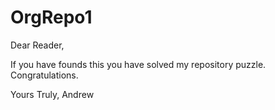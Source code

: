 # OrgRepo1



Dear Reader,

If you have founds this you have solved my repository puzzle. Congratulations.

Yours Truly,
Andrew
